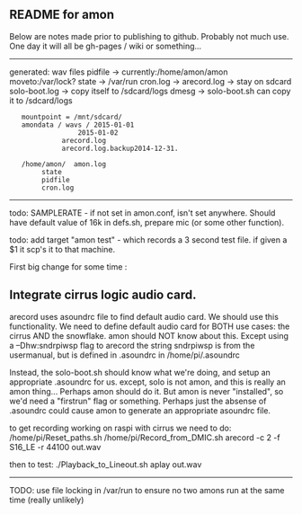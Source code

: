 README for amon
---------------

Below are notes made prior to publishing to github.  Probably not much
use.  One day it will all be gh-pages / wiki or something...


-------------------

generated: wav files
	   pidfile   -> currently:/home/amon/amon    moveto:/var/lock?
	   state     -> /var/run
	   cron.log  -> 
	   arecord.log -> stay on sdcard
	   solo-boot.log -> copy itself to /sdcard/logs
	   dmesg -> solo-boot.sh can copy it to /sdcard/logs

	   
	   mountpoint = /mnt/sdcard/
	   amondata / wavs / 2015-01-01
	   	      	     2015-01-02
	   		     arecord.log
			     arecord.log.backup2014-12-31.
	   
	   /home/amon/	amon.log
			state
			pidfile
			cron.log

-----------------------------------------------------------------------	   

todo: SAMPLERATE - if not set in amon.conf, isn't set anywhere.
Should have default value of 16k in defs.sh, prepare mic (or some
other function).

todo: add target "amon test" - which records a 3 second test file.  if
given a $1 it scp's it to that machine.


First big change for some time : 

Integrate cirrus logic audio card.
----------------------------------

arecord uses asoundrc file to find default audio card.
We should use this functionality.
We need to define default audio card for BOTH use cases:
the cirrus AND the snowflake.
amon should NOT know about this.  Except using a –Dhw:sndrpiwsp flag to arecord
the string sndrpiwsp is from the usermanual, but is defined in .asoundrc in /home/pi/.asoundrc

Instead, the solo-boot.sh should know what we're doing, and setup an appropriate .asoundrc for us.
except, solo is not amon, and this is really an amon thing...
Perhaps amon should do it.  But amon is never "installed", so we'd need a "firstrun" flag or something.  Perhaps just the absense of .asoundrc could cause amon to generate an appropriate asoundrc file.

to get recording working on raspi with cirrus we need to do:
/home/pi/Reset_paths.sh 
/home/pi/Record_from_DMIC.sh
arecord -c 2 -f S16_LE -r 44100 out.wav

then to test:
./Playback_to_Lineout.sh
aplay out.wav


------

TODO: use file locking in /var/run to ensure no two amons run at the same time (really unlikely)

